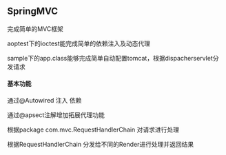 
## SpringMVC 

完成简单的MVC框架

aoptest下的ioctest能完成简单的依赖注入及动态代理

sample下的app.class能够完成简单自动配置tomcat，根据dispacherservlet分发请求

#### 基本功能 

通过@Autowired 注入 依赖

通过@apsect注解增加拓展代理功能

根据package com.mvc.RequestHandlerChain 对请求进行处理

根据RequestHandlerChain 分发给不同的Render进行处理并返回结果
